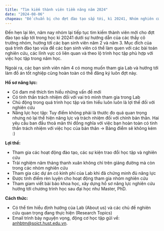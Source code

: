 ```yaml
---
title: "Tìm kiếm thành viên tiềm năng năm 2024"
date: "2024-08-06"
chapeau: "Để chuẩn bị cho đợt đào tạo sắp tới, kì 20241, Nhóm nghiên cứu Lab ISE và DOR tìm kiếm các ứng viên tiềm năng. Các bạn sinh viên quan tâm có thể tìm hiểu các hướng nghiên cứu nổi bật của nhóm."
---
```



Đến hẹn lại lên, năm nay nhóm lại tiếp tục tìm kiếm thành viên mới cho đợt đào tạo sắp tới trong học kì 20241 dưới sự hướng dẫn của các thầy cô trưởng nhóm, hướng tới các bạn sinh viên năm 2 và năm 3. Mục đích của quá trình đào tạo vừa để  các bạn sinh viên có thể làm quen với các bài toán nghiên cứu, các lĩnh vực có liên quan và theo lộ trình học tập phù hợp với việc học tập trong  năm học.

Ngoài ra, các bạn sinh viên năm 4 có mong muốn tham gia Lab và hướng tới làm đồ án tốt nghiệp cũng hoàn toàn có thể đăng ký luôn đợt này.

**Hồ sơ năng lực:**
- Có đam mê thích tìm hiểu những vấn đề mới
- Có tinh thần trách nhiệm đối với vai trò mình tham gia trong Lab
- Chủ động trong quá trình học tập và tìm hiểu luôn luôn là lợi thế đối với nghiên cứu
- Năng lực học tập: Tuy điểm không phải là thước đo quá quan trọng nhưng nó lại thể hiện năng lực và trách nhiệm đối với chính bản thân. Hai yêu cầu ban đầu thoả mãn thì đồng nghĩa với việc bạn hoàn toàn có tinh thần trách nhiệm với việc học của bản thân -> Bảng điểm sẽ không kém :)

**Lợi thế:**
- Tham gia các hoạt động đào tạo, các sự kiện trao đổi học tập và nghiên cứu
- Trải nghiệm năm tháng thanh xuân không chỉ trên giảng đường mà còn trong các nhóm nghiên cứu 
- Tham gia các dự án có kinh phí của Lab khi đã chứng minh đủ năng lực
- Được tính điểm rèn luyện cho hoạt động tham gia nhóm nghiên cứu
- Tham giam viết bài báo khoa học, xây dựng hồ sơ năng lực nghiên cứu hướng tới chương trình học sau đại học như Master, PhD.

**Cách thức:**
- Có thể tìm hiểu định hướng của Lab (About us) và các chủ đề nghiên cứu quan trọng đang thực hiện (Research Topics)
- Email trình bày nguyện vọng, động cơ học tập gửi về: [anhbtm@soict.hust.edu.vn](mailto:anhbtm@soict.hust.edu.vn).

